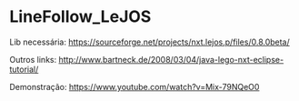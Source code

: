 # LineFollow_LeJOS

Lib necessária: https://sourceforge.net/projects/nxt.lejos.p/files/0.8.0beta/

Outros links:
http://www.bartneck.de/2008/03/04/java-lego-nxt-eclipse-tutorial/

Demonstração:
https://www.youtube.com/watch?v=Mix-79NQeO0
